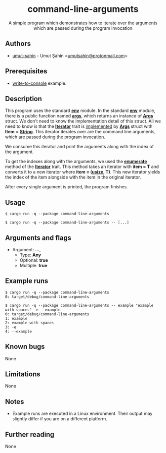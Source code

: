 <div align="center">
  <h1>command-line-arguments</h1>
  A simple program which demonstrates how to iterate over the arguments which are passed during the program invocation
</div>

## Authors

- [umut-sahin](https://github.com/umut-sahin) - Umut Şahin \<umutsahin@protonmail.com>

## Prerequisites

- [write-to-console] example.

## Description

This program uses the standard [**env**] module.
In the standard [**env**] module, there is a public function named [**args**], which returns an instance of [**Args**] struct.
We don't need to know the implementation detail of this struct.
All we need to know is that the [**Iterator**] trait is [implemented][impl Iterator for Args] by [**Args**] struct with **Item** = [**String**].
This iterator iterates over are the command line arguments, which are passed during the program invocation.

We consume this iterator and print the arguments along with the index of the argument.

To get the indexes along with the arguments, we used the [**enumerate**] method of the [**Iterator**] trait.
This method takes an iterator with **item = T** and converts it to a new iterator where **item = ([**usize**], T)**.
This new iterator yields the index of the item alongside with the item in the original iterator.

After every single argument is printed, the program finishes.

## Usage

```
$ cargo run -q --package command-line-arguments
```

```
$ cargo run -q --package command-line-arguments -- [...]
```

## Arguments and flags

- Argument: **...**,
  - Type: **Any**
  - Optional: **true**
  - Multiple: **true**

## Example runs

```
$ cargo run -q --package command-line-arguments
0: target/debug/command-line-arguments
```

```
$ cargo run -q --package command-line-arguments -- example "example with spaces" -e --example
0: target/debug/command-line-arguments
1: example
2: example with spaces
3: -e
4: --example
```

## Known bugs

None

## Limitations

None

## Notes

- Example runs are executed in a Linux environment.
  Their output may slightly differ if you are on a different platform.

## Further reading

None


[//]: # (Links)

[**args**]:
  https://doc.rust-lang.org/std/env/fn.args.html
[**Args**]:
  https://doc.rust-lang.org/std/env/struct.Args.html
[**enumerate**]:
  https://doc.rust-lang.org/std/iter/trait.Iterator.html#method.enumerate
[**env**]:
  https://doc.rust-lang.org/std/env/
[**Iterator**]:
  https://doc.rust-lang.org/std/iter/trait.Iterator.html
[**String**]:
  https://doc.rust-lang.org/std/string/struct.String.html
[**usize**]:
  https://doc.rust-lang.org/std/primitive.usize.html
[impl Iterator for Args]:
  https://doc.rust-lang.org/std/env/struct.Args.html#impl-Iterator
[write-to-console]:
  https://github.com/umut-sahin/rust-examples/tree/master/write-to-console
